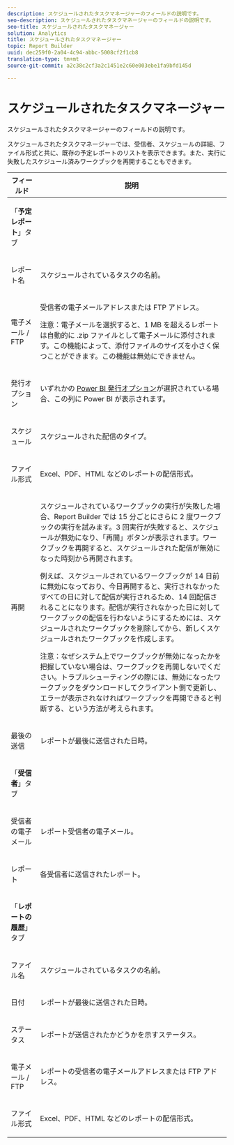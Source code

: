 ```yaml
---
description: スケジュールされたタスクマネージャーのフィールドの説明です。
seo-description: スケジュールされたタスクマネージャーのフィールドの説明です。
seo-title: スケジュールされたタスクマネージャー
solution: Analytics
title: スケジュールされたタスクマネージャー
topic: Report Builder
uuid: dec259f0-2a04-4c94-abbc-5008cf2f1cb8
translation-type: tm+mt
source-git-commit: a2c38c2cf3a2c1451e2c60e003ebe1fa9bfd145d

---
```



# スケジュールされたタスクマネージャー

スケジュールされたタスクマネージャーのフィールドの説明です。

スケジュールされたタスクマネージャーでは、受信者、スケジュールの詳細、ファイル形式と共に、既存の予定レポートのリストを表示できます。また、実行に失敗したスケジュール済みワークブックを再開することもできます。

<table id="table_21B07A0B5F1D4435A4E882E45A7A6B6E"> 
 <thead> 
  <tr> 
   <th colname="col1" class="entry"> フィールド </th> 
   <th colname="col2" class="entry"> 説明 </th> 
  </tr> 
 </thead>
 <tbody> 
  <tr> 
   <td colname="col1"> <p>「<b>予定レポート</b>」タブ </p> </td> 
   <td colname="col2"> </td> 
  </tr> 
  <tr> 
   <td colname="col1"> <p>レポート名 </p> </td> 
   <td colname="col2"> <p>スケジュールされているタスクの名前。 </p> </td> 
  </tr> 
  <tr> 
   <td colname="col1"> <p> 電子メール / FTP </p> </td> 
   <td colname="col2"> <p>受信者の電子メールアドレスまたは FTP アドレス。 </p> <p>注意：電子メールを選択すると、1 MB を超えるレポートは自動的に .zip ファイルとして電子メールに添付されます。この機能によって、添付ファイルのサイズを小さく保つことができます。この機能は無効にできません。 </p> </td> 
  </tr> 
  <tr> 
   <td colname="col1"> <p>発行オプション </p> </td> 
   <td colname="col2"> <p>いずれかの <a href="../../analyze/report-builder/c-publish-power-bi/integration-power-bi.md#concept_0C4105AA10F9460A872C2489C9CD7945" format="dita" scope="local">Power BI 発行オプション</a>が選択されている場合、この列に Power BI が表示されます。 </p> </td> 
  </tr> 
  <tr> 
   <td colname="col1"> <p>スケジュール </p> </td> 
   <td colname="col2"> <p>スケジュールされた配信のタイプ。 </p> </td> 
  </tr> 
  <tr> 
   <td colname="col1"> <p> ファイル形式 </p> </td> 
   <td colname="col2"> <p> Excel、PDF、HTML などのレポートの配信形式。 </p> </td> 
  </tr> 
  <tr> 
   <td colname="col1"> <p>再開 </p> </td> 
   <td colname="col2"> <p>スケジュールされているワークブックの実行が失敗した場合、Report Builder では 15 分ごとにさらに 2 度ワークブックの実行を試みます。3 回実行が失敗すると、スケジュールが無効になり、「<span class="wintitle">再開</span>」ボタンが表示されます。ワークブックを再開すると、スケジュールされた配信が無効になった時刻から再開されます。 </p> <p>例えば、スケジュールされているワークブックが 14 日前に無効になっており、今日再開すると、実行されなかったすべての日に対して配信が実行されるため、14 回配信されることになります。配信が実行されなかった日に対してワークブックの配信を行わないようにするためには、スケジュールされたワークブックを削除してから、新しくスケジュールされたワークブックを作成します。 </p> <p> <p>注意：なぜシステム上でワークブックが無効になったかを把握していない場合は、ワークブックを再開しないでください。トラブルシューティングの際には、無効になったワークブックをダウンロードしてクライアント側で更新し、エラーが表示されなければワークブックを再開できると判断する、という方法が考えられます。 </p> </p> </td> 
  </tr> 
  <tr> 
   <td colname="col1"> <p>最後の送信 </p> </td> 
   <td colname="col2"> <p>レポートが最後に送信された日時。 </p> </td> 
  </tr> 
  <tr> 
   <td colname="col1"> <p>「<b>受信者</b>」タブ </p> </td> 
   <td colname="col2"> </td> 
  </tr> 
  <tr> 
   <td colname="col1"> <p>受信者の電子メール </p> </td> 
   <td colname="col2"> レポート受信者の電子メール。 </td> 
  </tr> 
  <tr> 
   <td colname="col1"> <p>レポート </p> </td> 
   <td colname="col2"> 各受信者に送信されたレポート。 </td> 
  </tr> 
  <tr> 
   <td colname="col1"> <p>「<b>レポートの履歴</b>」タブ </p> </td> 
   <td colname="col2"> </td> 
  </tr> 
  <tr> 
   <td colname="col1"> <p>ファイル名 </p> </td> 
   <td colname="col2"> スケジュールされているタスクの名前。 </td> 
  </tr> 
  <tr> 
   <td colname="col1"> <p>日付 </p> </td> 
   <td colname="col2"> レポートが最後に送信された日時。 </td> 
  </tr> 
  <tr> 
   <td colname="col1"> <p>ステータス </p> </td> 
   <td colname="col2"> レポートが送信されたかどうかを示すステータス。 </td> 
  </tr> 
  <tr> 
   <td colname="col1"> <p>電子メール / FTP </p> </td> 
   <td colname="col2"> レポートの受信者の電子メールアドレスまたは FTP アドレス。 </td> 
  </tr> 
  <tr> 
   <td colname="col1"> <p>ファイル形式 </p> </td> 
   <td colname="col2"> Excel、PDF、HTML などのレポートの配信形式。 </td> 
  </tr> 
 </tbody> 
</table>
